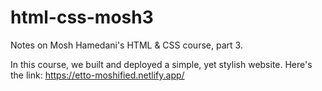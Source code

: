 # html-css-mosh3
Notes on Mosh Hamedani's HTML &amp; CSS course, part 3.

In this course, we built and deployed a simple, yet stylish website.
Here's the link: https://etto-moshified.netlify.app/
